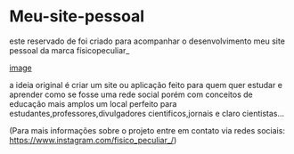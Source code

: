 # Meu-site-pessoal
este reservado de foi criado para acompanhar o desenvolvimento meu site pessoal da marca físicopeculiar_

[image](https://user-images.githubusercontent.com/95295070/156925125-6f047226-3171-47de-a44e-1a82e5bd331b.png)

a ideia  original é criar um site ou aplicação feito para quem quer estudar e aprender como se fosse uma rede social porém com conceitos de educação mais amplos um local perfeito para estudantes,professores,divulgadores cientificos,jornais e claro cientistas... 

(Para mais informações sobre o projeto entre em contato via redes sociais: https://www.instagram.com/fisico_peculiar_/)
